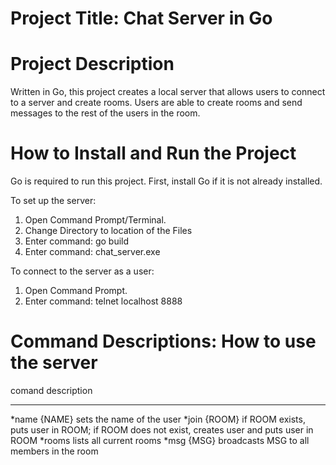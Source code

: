 # Project Title: Chat Server in Go  

# Project Description
Written in Go, this project creates a local server that allows users to connect to a server and create rooms. Users are able to create rooms and send messages to the 
rest of the users in the room. 

# How to Install and Run the Project 
Go is required to run this project. First, install Go if it is not already installed. 

To set up the server:
1. Open Command Prompt/Terminal.
2. Change Directory to location of the Files 
3. Enter command: go build
4. Enter command: chat_server.exe

To connect to the server as a user:
1. Open Command Prompt.
2. Enter command: telnet localhost 8888

# Command Descriptions: How to use the server 
comand        description
-------       --------------
*name {NAME}  sets the name of the user 
*join {ROOM}  if ROOM exists, puts user in ROOM; if ROOM does not exist, creates user and puts user in ROOM 
*rooms        lists all current rooms 
*msg {MSG}    broadcasts MSG to all members in the room 
